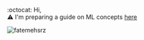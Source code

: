 :octocat:  Hi,  
:warning: I'm preparing a guide on ML concepts [here](https://github.com/fatemehsrz/ML_Concepts)  <p align="left"> <img src="https://komarev.com/ghpvc/?username=fatemehsrz&label=Profile%20views&color=ce9927&style=flat" alt="fatemehsrz" /> </p>





